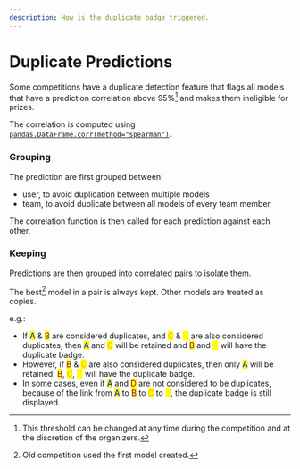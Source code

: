 ```yaml
---
description: How is the duplicate badge triggered.
---
```


# Duplicate Predictions

Some competitions have a duplicate detection feature that flags all models that have a prediction correlation above 95%[^1] and makes them ineligible for prizes.

The correlation is computed using [`pandas.DataFrame.corr(method="spearman")`](https://pandas.pydata.org/docs/reference/api/pandas.DataFrame.corr.html).

### Grouping

The prediction are first grouped between:

* user, to avoid duplication between multiple models
* team, to avoid duplicate between all models of every team member

The correlation function is then called for each prediction against each other.

### Keeping

Predictions are then grouped into correlated pairs to isolate them.

The best[^2] model in a pair is always kept. Other models are treated as copies.

e.g.:

* If <mark style="color:blue;">A</mark> & <mark style="color:purple;">B</mark> are considered duplicates, and <mark style="color:orange;">C</mark> & <mark style="color:yellow;">D</mark> are also considered duplicates, then <mark style="color:blue;">A</mark> and <mark style="color:orange;">C</mark> will be retained and <mark style="color:purple;">B</mark> and <mark style="color:yellow;">D</mark> will have the duplicate badge.
* However, if <mark style="color:purple;">B</mark> & <mark style="color:orange;">C</mark> are also considered duplicates, then only <mark style="color:blue;">A</mark> will be retained. <mark style="color:purple;">B</mark>, <mark style="color:orange;">C</mark>, <mark style="color:yellow;">D</mark> will have the duplicate badge.
* In some cases, even if <mark style="color:blue;">A</mark> and <mark style="color:purple;">D</mark> are not considered to be duplicates, because of the link from <mark style="color:blue;">A</mark> to <mark style="color:purple;">B</mark> to <mark style="color:orange;">C</mark> to <mark style="color:yellow;">D</mark>, the duplicate badge is still displayed.

[^1]: This threshold can be changed at any time during the competition and at the discretion of the organizers.

[^2]: Old competition used the first model created.

